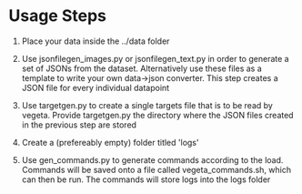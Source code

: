 # Usage Steps

1. Place your data inside the ../data folder

2. Use jsonfilegen_images.py or jsonfilegen_text.py in order to generate a set of JSONs from the dataset. Alternatively use these files as a template to write your own data->json converter. This step creates a JSON file for every individual datapoint

3. Use targetgen.py to create a single targets file that is to be read by vegeta. Provide targetgen.py the directory where the JSON files created in the previous step are stored

4. Create a (prefereably empty) folder titled 'logs'

4. Use gen_commands.py to generate commands according to the load. Commands will be saved onto a file called vegeta_commands.sh, which can then be run. The commands will store logs into the logs folder
